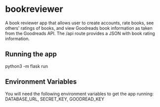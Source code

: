 # bookreviewer
A book reviewer app that allows user to create accounts, rate books, see others' ratings of books, and view Goodreads book 
information as taken from the Goodreads API. The /api route provides a JSON with book rating information. 

## Running the app
python3 -m flask run

## Environment Variables
You will need the following environment variables to get the app running: 
DATABASE_URL,
SECRET_KEY,
GOODREAD_KEY



